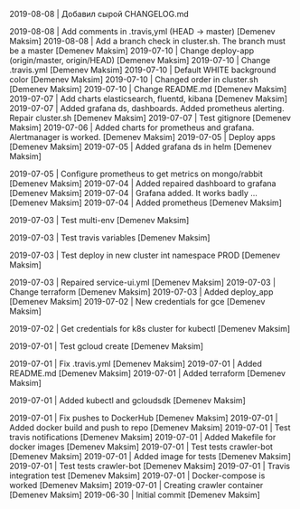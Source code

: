 2019-08-08 | Добавил сырой CHANGELOG.md

2019-08-08 | Add comments in .travis,yml (HEAD -> master) [Demenev Maksim]
2019-08-08 | Add a branch check in cluster.sh. The branch must be a master [Demenev Maksim]
2019-07-10 | Change deploy-app (origin/master, origin/HEAD) [Demenev Maksim]
2019-07-10 | Change .travis.yml [Demenev Maksim]
2019-07-10 | Default WHITE background color [Demenev Maksim]
2019-07-10 | Changed order in cluster.sh [Demenev Maksim]
2019-07-10 | Change README.md [Demenev Maksim]
2019-07-07 | Add  charts elasticsearch, fluentd, kibana [Demenev Maksim]
2019-07-07 | Added grafana ds, dashboards. Added prometheus alerting. Repair cluster.sh [Demenev Maksim]
2019-07-07 | Test gitignore [Demenev Maksim]
2019-07-06 | Added charts for prometheus and grafana. Alertmanager is worked. [Demenev Maksim]
2019-07-05 | Deploy apps [Demenev Maksim]
2019-07-05 | Added grafana ds in helm [Demenev Maksim]

2019-07-05 | Configure prometheus to get metrics on mongo/rabbit [Demenev Maksim]
2019-07-04 | Added repaired dashboard to grafana [Demenev Maksim]
2019-07-04 | Grafana added. It works badly ... [Demenev Maksim]
2019-07-04 | Added prometheus [Demenev Maksim]

2019-07-03 | Test multi-env [Demenev Maksim]

2019-07-03 | Test travis variables [Demenev Maksim]

2019-07-03 | Test deploy in new cluster int namespace PROD [Demenev Maksim]

2019-07-03 | Repaired service-ui.yml [Demenev Maksim]
2019-07-03 | Change terraform [Demenev Maksim]
2019-07-03 | Added deploy_app [Demenev Maksim]
2019-07-02 | New credentials for gce [Demenev Maksim]

2019-07-02 | Get credentials for k8s cluster for kubectl [Demenev Maksim]

2019-07-01 | Test gcloud create [Demenev Maksim]

2019-07-01 | Fix .travis.yml [Demenev Maksim]
2019-07-01 | Added README.md [Demenev Maksim]
2019-07-01 | Added terraform [Demenev Maksim]

2019-07-01 | Added kubectl and gcloudsdk [Demenev Maksim]

2019-07-01 | Fix pushes to DockerHub [Demenev Maksim]
2019-07-01 | Added docker build and push to repo [Demenev Maksim]
2019-07-01 | Test travis notifications [Demenev Maksim]
2019-07-01 | Added Makefile for docker images [Demenev Maksim]
2019-07-01 | Test tests crawler-bot [Demenev Maksim]
2019-07-01 | Added image for tests [Demenev Maksim]
2019-07-01 | Test tests crawler-bot [Demenev Maksim]
2019-07-01 | Travis integration test [Demenev Maksim]
2019-07-01 | Docker-compose is worked [Demenev Maksim]
2019-07-01 | Creating crawler container [Demenev Maksim]
2019-06-30 | Initial commit [Demenev Maksim]

